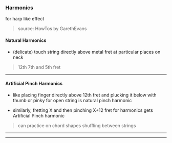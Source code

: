 
### Harmonics

for harp like effect

> source: HowTos by GarethEvans

#### Natural Harmonics

* (delicate) touch string directly above metal fret at particular places on neck
> 12th 7th and 5th fret

---

#### Artificial Pinch Harmonics

* like placing finger directly above 12th fret and plucking it below with thumb or pinky for open string is natural pinch harmonic

* similarly, fretting X and then pinching X+12 fret for harmonics gets Artificial Pinch harmonic
> can practice on chord shapes shuffling between strings

---
---
